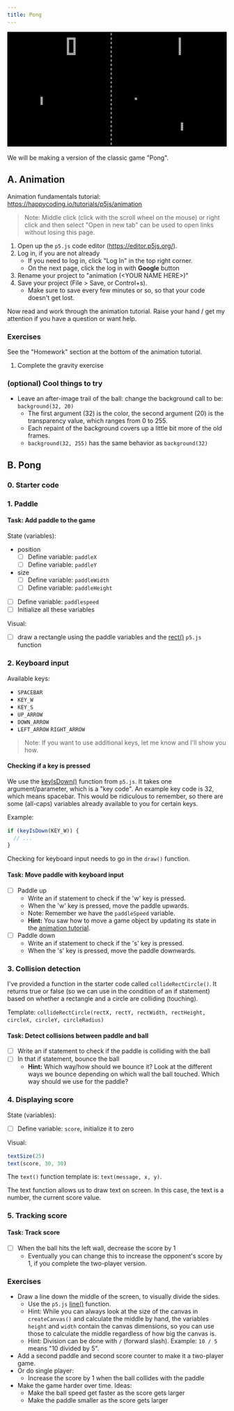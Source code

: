 ```yaml
---
title: Pong
---
```


![](pong.png)

We will be making a version of the classic game "Pong".

## A. Animation

Animation fundamentals tutorial: <https://happycoding.io/tutorials/p5js/animation>

> Note: Middle click (click with the scroll wheel on the mouse) or right click and then select "Open in new tab" can be used to open links without losing this page.

1. Open up the `p5.js` code editor (<https://editor.p5js.org/>).
2. Log in, if you are not already
	- If you need to log in, click "Log In" in the top right corner.
	- On the next page, click the log in with **Google** button
1. Rename your project to "animation (\<YOUR NAME HERE\>)"
2. Save your project (File > Save, or Control+s).
	- Make sure to save every few minutes or so, so that your code doesn't get lost.

Now read and work through the animation tutorial. Raise your hand / get my attention if you have a question or want help.

### Exercises
See the "Homework" section at the bottom of the animation tutorial.

1. Complete the gravity exercise

### (optional) Cool things to try
- Leave an after-image trail of the ball: change the background call to be: `background(32, 20)`
	- The first argument (32) is the color, the second argument (20) is the transparency value, which ranges from 0 to 255.
	- Each repaint of the background covers up a little bit more of the old frames.
	- `background(32, 255)` has the same behavior as `background(32)`

## B. Pong

### 0. Starter code

### 1. Paddle
#### Task: Add paddle to the game

State (variables):
- position
	- [ ] Define variable: `paddleX`
	- [ ] Define variable: `paddleY`
- size
	- [ ] Define variable: `paddleWidth`
	- [ ] Define variable: `paddleHeight`
- [ ] Define variable: `paddlespeed`
- [ ] Initialize all these variables

Visual:
- [ ] draw a rectangle using the paddle variables and the [rect()](https://p5js.org/reference/p5/rect) `p5.js` function

### 2. Keyboard input

Available keys:
- `SPACEBAR`
- `KEY_W`
- `KEY_S`
- `UP_ARROW`
- `DOWN_ARROW`
- `LEFT_ARROW`
  `RIGHT_ARROW`

> Note: If you want to use additional keys, let me know and I'll show you how.

#### Checking if a key is pressed

We use the [keyIsDown()](https://p5js.org/reference/p5/keyIsDown/) function from `p5.js`. It takes one argument/parameter, which is a "key code". An example key code is 32, which means spacebar. This would be ridiculous to remember, so there are some (all-caps) variables already available to you for certain keys.

Example:
```javascript
if (keyIsDown(KEY_W)) {
  // ...
}
```

Checking for keyboard input needs to go in the `draw()` function.

#### Task: Move paddle with keyboard input

- [ ] Paddle up
	- Write an if statement to check if the 'w' key is pressed.
	- When the 'w' key is pressed, move the paddle upwards.
	- Note: Remember we have the `paddleSpeed` variable.
	- **Hint:** You saw how to move a game object by updating its state in the [animation tutorial](https://happycoding.io/tutorials/p5js/animation).
- [ ] Paddle down
	- Write an if statement to check if the 's' key is pressed.
	- When the 's' key is pressed, move the paddle downwards.

### 3. Collision detection

I've provided a function in the starter code called `collideRectCircle()`. It returns true or false (so we can use in the condition of an if statement) based on whether a rectangle and a circle are colliding (touching).

Template: `collideRectCircle(rectX, rectY, rectWidth, rectHeight, circleX, circleY, circleRadius)`

#### Task: Detect collisions between paddle and ball

- [ ] Write an if statement to check if the paddle is colliding with the ball
- [ ] In that if statement, bounce the ball
	- **Hint:** Which way/how should we bounce it? Look at the different ways we bounce depending on which wall the ball touched. Which way should we use for the paddle?

### 4. Displaying score

State (variables):
- [ ] Define variable: `score`, initialize it to zero

Visual:

```javascript
textSize(25)
text(score, 30, 30)
```

The `text()` function template is: `text(message, x, y)`.

The text function allows us to draw text on screen. In this case, the text is a number, the current score value.

### 5. Tracking score

#### Task: Track score

- [ ] When the ball hits the left wall, decrease the score by 1
	- Eventually you can change this to increase the opponent's score by 1, if you complete the two-player version.

### Exercises

- Draw a line down the middle of the screen, to visually divide the sides.
	- Use the `p5.js` [line()](https://p5js.org/reference/p5/line/) function.
	- Hint: While you can always look at the size of the canvas in `createCanvas()` and calculate the middle by hand, the variables `height` and `width` contain the canvas dimensions, so you can use those to calculate the middle regardless of how big the canvas is.
	- Hint: Division can be done with `/` (forward slash). Example: `10 / 5` means "10 divided by 5".
- Add a second paddle and second score counter to make it a two-player game.
- Or do single player:
	- Increase the score by 1 when the ball collides with the paddle
- Make the game harder over time. Ideas:
	- Make the ball speed get faster as the score gets larger
	- Make the paddle smaller as the score gets larger